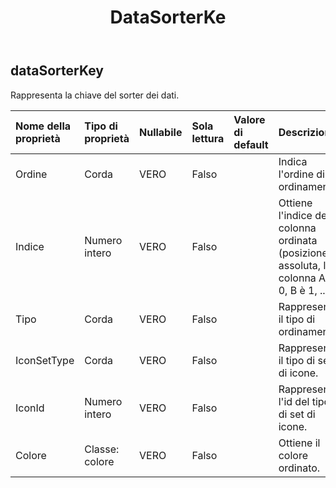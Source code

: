 ﻿---
title: DataSorterKe
second_title: Aspose.Cells Cloud Documen
type: docs
url: /it/specification/model/datasorterkey/
description: "Aspose.Cells Specifica del modello cloud: DataSorterKey. Gestisci facilmente Excel e altri fogli di calcolo con funzionalità come apertura, generazione, modifica, divisione, unione, confronto e conversione"
weight: 50
---
## **dataSorterKey**

 Rappresenta la chiave del sorter dei dati.

| Nome della proprietà| Tipo di proprietà| Nullabile| Sola lettura| Valore di default| Descrizione|
|:- |:- |:- |:- |:- |:- |
| Ordine| Corda| VERO| Falso|| Indica l'ordine di ordinamento.|
| Indice| Numero intero| VERO| Falso|| Ottiene l'indice della colonna ordinata (posizione assoluta, la colonna A è 0, B è 1, ...).|
| Tipo| Corda| VERO| Falso|| Rappresenta il tipo di ordinamento.|
| IconSetType| Corda| VERO| Falso|| Rappresenta il tipo di set di icone.|
| IconId| Numero intero| VERO| Falso|| Rappresenta l'id del tipo di set di icone.|
| Colore| Classe: colore| VERO| Falso|| Ottiene il colore ordinato.|


